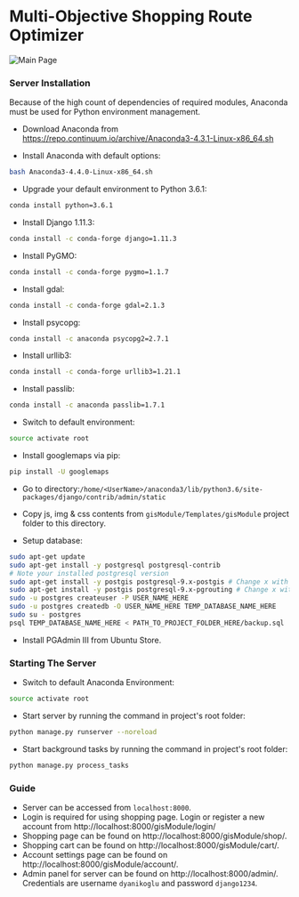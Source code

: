 # Multi-Objective Shopping Route Optimizer

![Main Page](https://i.hizliresim.com/N1GbVO.png)

### Server Installation

Because of the high count of dependencies of required modules, Anaconda must be used for Python environment management.

- Download Anaconda from https://repo.continuum.io/archive/Anaconda3-4.3.1-Linux-x86_64.sh

- Install Anaconda with default options:
```sh
bash Anaconda3-4.4.0-Linux-x86_64.sh
```
- Upgrade your default environment to Python 3.6.1:
```sh
conda install python=3.6.1
```
- Install Django 1.11.3:
```sh
conda install -c conda-forge django=1.11.3
```
- Install PyGMO:
```sh
conda install -c conda-forge pygmo=1.1.7
```
- Install gdal:
```sh
conda install -c conda-forge gdal=2.1.3
```
- Install psycopg:
```sh
conda install -c anaconda psycopg2=2.7.1
```
- Install urllib3:
```sh
conda install -c conda-forge urllib3=1.21.1
```
- Install passlib:
```sh
conda install -c anaconda passlib=1.7.1
```
- Switch to default environment:
```sh
source activate root
```
- Install googlemaps via pip:
```sh
pip install -U googlemaps
```

- Go to directory:`/home/<UserName>/anaconda3/lib/python3.6/site-packages/django/contrib/admin/static`

- Copy js, img & css contents from `gisModule/Templates/gisModule` project folder to this directory.

- Setup database:
```sh
sudo apt-get update
sudo apt-get install -y postgresql postgresql-contrib
# Note your installed postgresql version
sudo apt-get install -y postgis postgresql-9.x-postgis # Change x with your postgresql version
sudo apt-get install -y postgis postgresql-9.x-pgrouting # Change x with your postgresql version
sudo -u postgres createuser -P USER_NAME_HERE
sudo -u postgres createdb -O USER_NAME_HERE TEMP_DATABASE_NAME_HERE
sudo su - postgres
psql TEMP_DATABASE_NAME_HERE < PATH_TO_PROJECT_FOLDER_HERE/backup.sql
```
- Install PGAdmin III from Ubuntu Store.

### Starting The Server

- Switch to default Anaconda Environment:
```sh
source activate root
```
- Start server by running the command in project's root folder:
```sh
python manage.py runserver --noreload
```
- Start background tasks by running the command in project's root folder:
```sh
python manage.py process_tasks
```

### Guide

- Server can be accessed from `localhost:8000`.
- Login is required for using shopping page. Login or register a new account from http://localhost:8000/gisModule/login/ 
- Shopping page can be found on http://localhost:8000/gisModule/shop/.
- Shopping cart can be found on http://localhost:8000/gisModule/cart/.
- Account settings page can be found on http://localhost:8000/gisModule/account/.
- Admin panel for server can be found on http://localhost:8000/admin/. Credentials are username `dyanikoglu` and password `django1234`.
